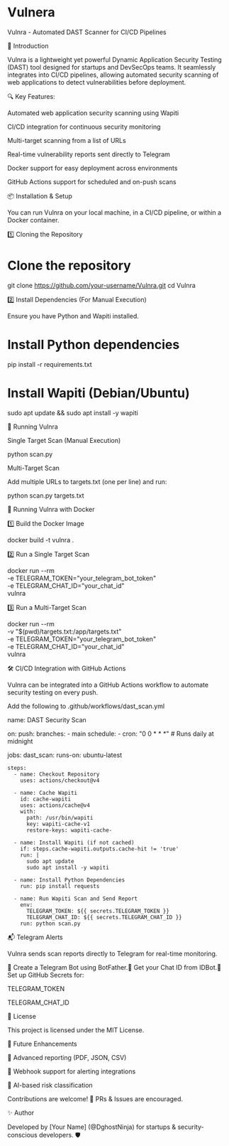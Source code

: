 # Vulnera

Vulnra - Automated DAST Scanner for CI/CD Pipelines

🚀 Introduction

Vulnra is a lightweight yet powerful Dynamic Application Security Testing (DAST) tool designed for startups and DevSecOps teams. It seamlessly integrates into CI/CD pipelines, allowing automated security scanning of web applications to detect vulnerabilities before deployment.

🔍 Key Features:

Automated web application security scanning using Wapiti

CI/CD integration for continuous security monitoring

Multi-target scanning from a list of URLs

Real-time vulnerability reports sent directly to Telegram

Docker support for easy deployment across environments

GitHub Actions support for scheduled and on-push scans

📦 Installation & Setup

You can run Vulnra on your local machine, in a CI/CD pipeline, or within a Docker container.

1️⃣ Cloning the Repository

# Clone the repository
git clone https://github.com/your-username/Vulnra.git
cd Vulnra

2️⃣ Install Dependencies (For Manual Execution)

Ensure you have Python and Wapiti installed.

# Install Python dependencies
pip install -r requirements.txt

# Install Wapiti (Debian/Ubuntu)
sudo apt update && sudo apt install -y wapiti

🚀 Running Vulnra

Single Target Scan (Manual Execution)

python scan.py

Multi-Target Scan

Add multiple URLs to targets.txt (one per line) and run:

python scan.py targets.txt

🐳 Running Vulnra with Docker

1️⃣ Build the Docker Image

docker build -t vulnra .

2️⃣ Run a Single Target Scan

docker run --rm \
  -e TELEGRAM_TOKEN="your_telegram_bot_token" \
  -e TELEGRAM_CHAT_ID="your_chat_id" \
  vulnra

3️⃣ Run a Multi-Target Scan

docker run --rm \
  -v "$(pwd)/targets.txt:/app/targets.txt" \
  -e TELEGRAM_TOKEN="your_telegram_bot_token" \
  -e TELEGRAM_CHAT_ID="your_chat_id" \
  vulnra

🛠️ CI/CD Integration with GitHub Actions

Vulnra can be integrated into a GitHub Actions workflow to automate security testing on every push.

Add the following to .github/workflows/dast_scan.yml

name: DAST Security Scan

on:
  push:
    branches:
      - main
  schedule:
    - cron: "0 0 * * *"  # Runs daily at midnight

jobs:
  dast_scan:
    runs-on: ubuntu-latest

    steps:
      - name: Checkout Repository
        uses: actions/checkout@v4

      - name: Cache Wapiti
        id: cache-wapiti
        uses: actions/cache@v4
        with:
          path: /usr/bin/wapiti
          key: wapiti-cache-v1
          restore-keys: wapiti-cache-

      - name: Install Wapiti (if not cached)
        if: steps.cache-wapiti.outputs.cache-hit != 'true'
        run: |
          sudo apt update
          sudo apt install -y wapiti

      - name: Install Python Dependencies
        run: pip install requests

      - name: Run Wapiti Scan and Send Report
        env:
          TELEGRAM_TOKEN: ${{ secrets.TELEGRAM_TOKEN }}
          TELEGRAM_CHAT_ID: ${{ secrets.TELEGRAM_CHAT_ID }}
        run: python scan.py

📬 Telegram Alerts

Vulnra sends scan reports directly to Telegram for real-time monitoring.

🔹 Create a Telegram Bot using BotFather.🔹 Get your Chat ID from IDBot.🔹 Set up GitHub Secrets for:

TELEGRAM_TOKEN

TELEGRAM_CHAT_ID

📜 License

This project is licensed under the MIT License.

🎯 Future Enhancements

📌 Advanced reporting (PDF, JSON, CSV)

📌 Webhook support for alerting integrations

📌 AI-based risk classification

Contributions are welcome! 🚀 PRs & Issues are encouraged.

✨ Author

Developed by [Your Name] (@DghostNinja) for startups & security-conscious developers. 🛡️

